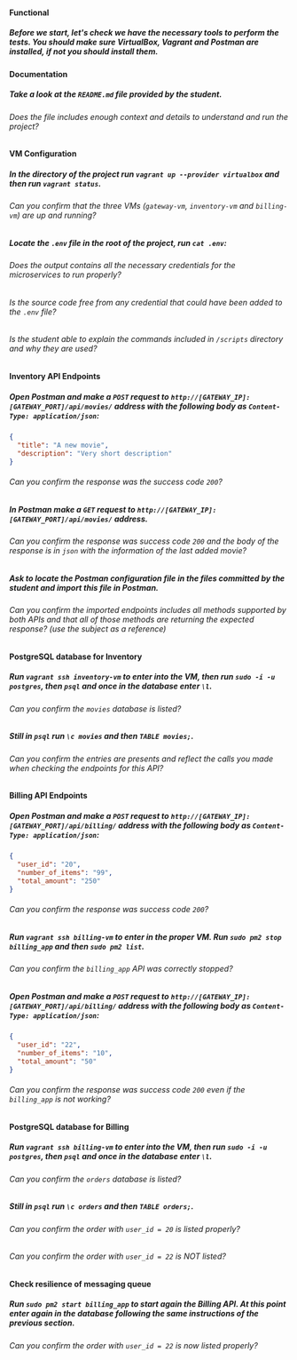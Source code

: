 #### Functional

##### Before we start, let's check we have the necessary tools to perform the tests. You should make sure VirtualBox, Vagrant and Postman are installed, if not you should install them.

#### Documentation

##### Take a look at the `README.md` file provided by the student.

###### Does the file includes enough context and details to understand and run the project?

#### VM Configuration

##### In the directory of the project run `vagrant up --provider virtualbox` and then run `vagrant status`.

###### Can you confirm that the three VMs (`gateway-vm`, `inventory-vm` and `billing-vm`) are up and running?

##### Locate the `.env` file in the root of the project, run `cat .env`:

###### Does the output contains all the necessary credentials for the microservices to run properly?

###### Is the source code free from any credential that could have been added to the `.env` file?

###### Is the student able to explain the commands included in `/scripts` directory and why they are used?

#### Inventory API Endpoints

##### Open Postman and make a `POST` request to `http://[GATEWAY_IP]:[GATEWAY_PORT]/api/movies/` address with the following body as `Content-Type: application/json`:

```json
{
  "title": "A new movie",
  "description": "Very short description"
}
```

###### Can you confirm the response was the success code `200`?

##### In Postman make a `GET` request to `http://[GATEWAY_IP]:[GATEWAY_PORT]/api/movies/` address.

###### Can you confirm the response was success code `200` and the body of the response is in `json` with the information of the last added movie?

##### Ask to locate the Postman configuration file in the files committed by the student and import this file in Postman.

###### Can you confirm the imported endpoints includes all methods supported by both APIs and that all of those methods are returning the expected response? (use the subject as a reference)

#### PostgreSQL database for Inventory

##### Run `vagrant ssh inventory-vm` to enter into the VM, then run `sudo -i -u postgres`, then `psql` and once in the database enter `\l`.

###### Can you confirm the `movies` database is listed?

##### Still in `psql` run `\c movies` and then `TABLE movies;`.

###### Can you confirm the entries are presents and reflect the calls you made when checking the endpoints for this API?

#### Billing API Endpoints

##### Open Postman and make a `POST` request to `http://[GATEWAY_IP]:[GATEWAY_PORT]/api/billing/` address with the following body as `Content-Type: application/json`:

```json
{
  "user_id": "20",
  "number_of_items": "99",
  "total_amount": "250"
}
```

###### Can you confirm the response was success code `200`?

##### Run `vagrant ssh billing-vm` to enter in the proper VM. Run `sudo pm2 stop billing_app` and then `sudo pm2 list`.

###### Can you confirm the `billing_app` API was correctly stopped?

##### Open Postman and make a `POST` request to `http://[GATEWAY_IP]:[GATEWAY_PORT]/api/billing/` address with the following body as `Content-Type: application/json`:

```json
{
  "user_id": "22",
  "number_of_items": "10",
  "total_amount": "50"
}
```

###### Can you confirm the response was success code `200` even if the `billing_app` is not working?

#### PostgreSQL database for Billing

##### Run `vagrant ssh billing-vm` to enter into the VM, then run `sudo -i -u postgres`, then `psql` and once in the database enter `\l`.

###### Can you confirm the `orders` database is listed?

##### Still in `psql` run `\c orders` and then `TABLE orders;`.

###### Can you confirm the order with `user_id = 20` is listed properly?

###### Can you confirm the order with `user_id = 22` is NOT listed?

#### Check resilience of messaging queue

##### Run `sudo pm2 start billing_app` to start again the Billing API. At this point enter again in the database following the same instructions of the previous section.

###### Can you confirm the order with `user_id = 22` is now listed properly?
